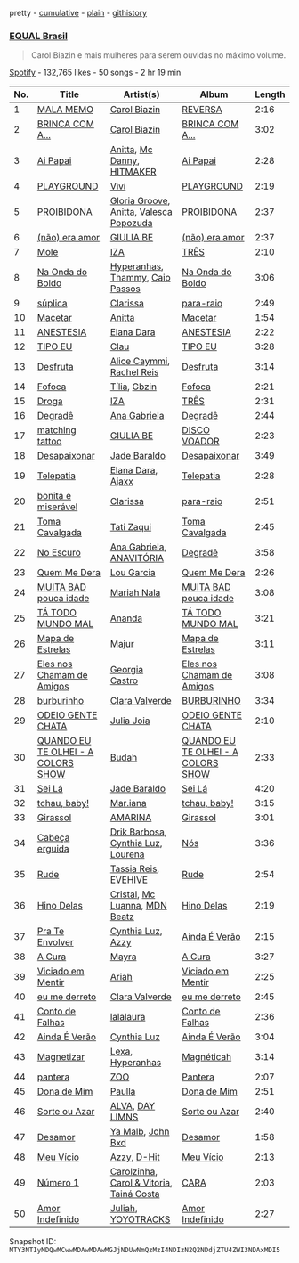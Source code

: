 pretty - [cumulative](/playlists/cumulative/37i9dQZF1DX8hUq3jyvfJh.md) - [plain](/playlists/plain/37i9dQZF1DX8hUq3jyvfJh) - [githistory](https://github.githistory.xyz/mackorone/spotify-playlist-archive/blob/main/playlists/plain/37i9dQZF1DX8hUq3jyvfJh)

### [EQUAL Brasil](https://open.spotify.com/playlist/37i9dQZF1DX8hUq3jyvfJh)

> Carol Biazin e mais mulheres para serem ouvidas no máximo volume.

[Spotify](https://open.spotify.com/user/spotify) - 132,765 likes - 50 songs - 2 hr 19 min

| No. | Title | Artist(s) | Album | Length |
|---|---|---|---|---|
| 1 | [MALA MEMO](https://open.spotify.com/track/0BuzkHsZ50ZsMLIgoq1ZUQ) | [Carol Biazin](https://open.spotify.com/artist/5dYdZmGyv2UTIN1XMe1drN) | [REVERSA](https://open.spotify.com/album/6GKytGwQgYxwGwYuo4spvq) | 2:16 |
| 2 | [BRINCA COM A...](https://open.spotify.com/track/6JvROZjvoKm32bFgxBW9IW) | [Carol Biazin](https://open.spotify.com/artist/5dYdZmGyv2UTIN1XMe1drN) | [BRINCA COM A...](https://open.spotify.com/album/63wfk6ebjwjWeKcchiDxa2) | 3:02 |
| 3 | [Ai Papai](https://open.spotify.com/track/4PQ5AInr4YoBauth9YPduL) | [Anitta](https://open.spotify.com/artist/7FNnA9vBm6EKceENgCGRMb), [Mc Danny](https://open.spotify.com/artist/3PZTvUS5fUUhV3EKAjqdZk), [HITMAKER](https://open.spotify.com/artist/0Otd1ReHJtVAzwAuRj09Zg) | [Ai Papai](https://open.spotify.com/album/1TjWJ7uLNCTytSKEPLyMsa) | 2:28 |
| 4 | [PLAYGROUND](https://open.spotify.com/track/5gitknsNQkrsCwfIbWK8Kd) | [Vivi](https://open.spotify.com/artist/4UhPHvXjn0st73ksfh8DjU) | [PLAYGROUND](https://open.spotify.com/album/3hPfwefUmHJZDXrJpdftxi) | 2:19 |
| 5 | [PROIBIDONA](https://open.spotify.com/track/090GUuqAuh7Vje3V745nep) | [Gloria Groove](https://open.spotify.com/artist/7rXMvXRnWHaSwnVvPeUUfw), [Anitta](https://open.spotify.com/artist/7FNnA9vBm6EKceENgCGRMb), [Valesca Popozuda](https://open.spotify.com/artist/0IpLJsvZHA1op1pw8GAoPu) | [PROIBIDONA](https://open.spotify.com/album/4uE5CGnjimzfh5m40ullYU) | 2:37 |
| 6 | [\(não\) era amor](https://open.spotify.com/track/7DmZMqXYgQ1oI3z3bGUEbi) | [GIULIA BE](https://open.spotify.com/artist/0kjGPGtoyKwKVOZAKmv5K6) | [\(não\) era amor](https://open.spotify.com/album/1pX7Hry9lbEICEN2ez13K7) | 2:37 |
| 7 | [Mole](https://open.spotify.com/track/1mXJe2PaWhSNWXvNIZKpqX) | [IZA](https://open.spotify.com/artist/3zgnrYIltMkgeejmvMCnes) | [TRÊS](https://open.spotify.com/album/3QiDWIyxyDbRfMsgZJrdCV) | 2:10 |
| 8 | [Na Onda do Boldo](https://open.spotify.com/track/42BwDKygmTWy01npggoFhl) | [Hyperanhas](https://open.spotify.com/artist/7oNGVWHSEpvIGJpNDtgudz), [Thammy](https://open.spotify.com/artist/69AJjk7Kr9O05pUtJjGxF0), [Caio Passos](https://open.spotify.com/artist/6zGPa2tLMJ5HQYUddZI8di) | [Na Onda do Boldo](https://open.spotify.com/album/1FEunMxrUJ7sJigVe74cL4) | 3:06 |
| 9 | [súplica](https://open.spotify.com/track/4omVsjOJY7aCHcBV9l6UkC) | [Clarissa](https://open.spotify.com/artist/0DLHvj99Ne31Ockr6koARK) | [para\-raio](https://open.spotify.com/album/6iZPdkQAcuvcc4sYlfqGDw) | 2:49 |
| 10 | [Macetar](https://open.spotify.com/track/5UcQhx8ulCedDE43IQZNV3) | [Anitta](https://open.spotify.com/artist/7FNnA9vBm6EKceENgCGRMb) | [Macetar](https://open.spotify.com/album/5a1k4OWYmvWyaz1UvqLh2v) | 1:54 |
| 11 | [ANESTESIA](https://open.spotify.com/track/1soqtHYm1K8oChNDEmpZrP) | [Elana Dara](https://open.spotify.com/artist/4wh03gpwWgB5koOyZr8XxB) | [ANESTESIA](https://open.spotify.com/album/2jHqfa5pVSOI0giNVlDB0c) | 2:22 |
| 12 | [TIPO EU](https://open.spotify.com/track/5rnZwEM4x70Arx4hbEOPSg) | [Clau](https://open.spotify.com/artist/13A9x5VINTOaVnYxK4rbNQ) | [TIPO EU](https://open.spotify.com/album/0jQseakS3kI0YEtyzJl76n) | 3:28 |
| 13 | [Desfruta](https://open.spotify.com/track/2DLAjolKrLcgS0776mg9OO) | [Alice Caymmi](https://open.spotify.com/artist/3ExGkIKgqWpIr2hr0nepRp), [Rachel Reis](https://open.spotify.com/artist/12i4XNuGj3mOnIsmeyw1HR) | [Desfruta](https://open.spotify.com/album/3DqQXeeEpBPP8MzSadczqB) | 3:14 |
| 14 | [Fofoca](https://open.spotify.com/track/2kelStlPdy4CDZgxJK9SHa) | [Tília](https://open.spotify.com/artist/0YaewQrKXrfODqVgpZDloo), [Gbzin](https://open.spotify.com/artist/4CVIvdHpdkuoolMGDDiEYV) | [Fofoca](https://open.spotify.com/album/7bR5AJ30nwlZHVfHFq6FEh) | 2:21 |
| 15 | [Droga](https://open.spotify.com/track/5DhDHmJ3F62xk4mQAtosRt) | [IZA](https://open.spotify.com/artist/3zgnrYIltMkgeejmvMCnes) | [TRÊS](https://open.spotify.com/album/3QiDWIyxyDbRfMsgZJrdCV) | 2:31 |
| 16 | [Degradê](https://open.spotify.com/track/0d0HsamQYE3b4Owr3lLtM5) | [Ana Gabriela](https://open.spotify.com/artist/6a9WLQ5NsIV7U2qB16uFWD) | [Degradê](https://open.spotify.com/album/2TUTbVCtk6nWQM55vLKZvs) | 2:44 |
| 17 | [matching tattoo](https://open.spotify.com/track/5YoeaF0TESI5LH2Bvz7X9p) | [GIULIA BE](https://open.spotify.com/artist/0kjGPGtoyKwKVOZAKmv5K6) | [DISCO VOADOR](https://open.spotify.com/album/6E7umGd3vPXjMnqZVSjKRd) | 2:23 |
| 18 | [Desapaixonar](https://open.spotify.com/track/4GL2GTaFhPInsjmhNMSFd9) | [Jade Baraldo](https://open.spotify.com/artist/5sz2Sp7OkasBBmDkKerv45) | [Desapaixonar](https://open.spotify.com/album/0t3IQv7Y2zvBumYHhht8Gv) | 3:49 |
| 19 | [Telepatia](https://open.spotify.com/track/4mYq9GLiRglw3V6lztdV4e) | [Elana Dara](https://open.spotify.com/artist/4wh03gpwWgB5koOyZr8XxB), [Ajaxx](https://open.spotify.com/artist/0y7B2G0jNMGWyQJsOoRMUt) | [Telepatia](https://open.spotify.com/album/3VqbvFIVanUEBnSHnIVNHS) | 2:28 |
| 20 | [bonita e miserável](https://open.spotify.com/track/6GQIy9IDBTKDTuFin2GYwW) | [Clarissa](https://open.spotify.com/artist/0DLHvj99Ne31Ockr6koARK) | [para\-raio](https://open.spotify.com/album/6iZPdkQAcuvcc4sYlfqGDw) | 2:51 |
| 21 | [Toma Cavalgada](https://open.spotify.com/track/77ybcepgbas4VwocDuaKNT) | [Tati Zaqui](https://open.spotify.com/artist/0e68cnJyUTJu1nEuxxMSLm) | [Toma Cavalgada](https://open.spotify.com/album/1VuA5e1erDZ9uqDTBCsAVt) | 2:45 |
| 22 | [No Escuro](https://open.spotify.com/track/6zMXPo9fLkvGjyQ3PihLTQ) | [Ana Gabriela](https://open.spotify.com/artist/6a9WLQ5NsIV7U2qB16uFWD), [ANAVITÓRIA](https://open.spotify.com/artist/1sPg5EHuQXTMElpZ4iUgXe) | [Degradê](https://open.spotify.com/album/2TUTbVCtk6nWQM55vLKZvs) | 3:58 |
| 23 | [Quem Me Dera](https://open.spotify.com/track/4Wbupcobm9ryFXY5M3Hwoa) | [Lou Garcia](https://open.spotify.com/artist/7l8ESevPECrqChwl3Bf7ov) | [Quem Me Dera](https://open.spotify.com/album/6xyftajgJC0tmzaKgyLINz) | 2:26 |
| 24 | [MUITA BAD pouca idade](https://open.spotify.com/track/459PsIi4TO1buNPxyuTWa4) | [Mariah Nala](https://open.spotify.com/artist/3R6G1zji15XrM717bIMqEC) | [MUITA BAD pouca idade](https://open.spotify.com/album/4l9naBe0iq14BJEmi2ItLw) | 3:08 |
| 25 | [TÁ TODO MUNDO MAL](https://open.spotify.com/track/6RupKWYHDUq0dOdWLQUKcb) | [Ananda](https://open.spotify.com/artist/2TqXAXuNUnnzzCTuAs5DX5) | [TÁ TODO MUNDO MAL](https://open.spotify.com/album/5Rp68W7guN0S424dX70oRR) | 3:21 |
| 26 | [Mapa de Estrelas](https://open.spotify.com/track/3oJCVmWrO80dFUYMp9df6Z) | [Majur](https://open.spotify.com/artist/3EWwR3BxuCaiYKniPGDjE7) | [Mapa de Estrelas](https://open.spotify.com/album/3mzMJkaC9OoaEeuE5YAxxS) | 3:11 |
| 27 | [Eles nos Chamam de Amigos](https://open.spotify.com/track/1zIdr8OSTa8nY3SpJ7XKZd) | [Georgia Castro](https://open.spotify.com/artist/4GmmLOQ77hMmworAzCj2xJ) | [Eles nos Chamam de Amigos](https://open.spotify.com/album/4GPRFkoDZvVE1AJjAO5mmG) | 3:08 |
| 28 | [burburinho](https://open.spotify.com/track/1Mem9DQYCKtukH5DOrbmdV) | [Clara Valverde](https://open.spotify.com/artist/0Oyxj6T9BLAkfJmxEMbuFn) | [BURBURINHO](https://open.spotify.com/album/0goBQUbALZYYBfvctrogEP) | 3:34 |
| 29 | [ODEIO GENTE CHATA](https://open.spotify.com/track/3F2Q5uwDQ3qjNZB7a10rn6) | [Julia Joia](https://open.spotify.com/artist/1Fyk7p0wTiShyRUg1dVrkQ) | [ODEIO GENTE CHATA](https://open.spotify.com/album/5pn5YgQZRFjTkHeK9zyrbr) | 2:10 |
| 30 | [QUANDO EU TE OLHEI \- A COLORS SHOW](https://open.spotify.com/track/0enyOQLhOZz4DjK3TZ7UX3) | [Budah](https://open.spotify.com/artist/08zSkHjCY3ypH4gdBVHWgO) | [QUANDO EU TE OLHEI \- A COLORS SHOW](https://open.spotify.com/album/1TSgZiq063sQKhMft5tpeF) | 2:33 |
| 31 | [Sei Lá](https://open.spotify.com/track/0Jr1f3iDAZkmdyzjxQyMTk) | [Jade Baraldo](https://open.spotify.com/artist/5sz2Sp7OkasBBmDkKerv45) | [Sei Lá](https://open.spotify.com/album/4sefq8JCoswaBqteH6foqq) | 4:20 |
| 32 | [tchau, baby!](https://open.spotify.com/track/526I73YCefYU1i3bVJZuns) | [Mar.iana](https://open.spotify.com/artist/48vcFBrAdtdJXjVWZKuuwH) | [tchau, baby!](https://open.spotify.com/album/3s09GrsSUoAuBNEVtdVfi4) | 3:15 |
| 33 | [Girassol](https://open.spotify.com/track/2J4QmmrkFsNb8kHsyo6Gma) | [AMARINA](https://open.spotify.com/artist/51NkA7l8OQvbk3p40xzdYG) | [Girassol](https://open.spotify.com/album/6aF1epL8UEzy40OCdEaBWQ) | 3:01 |
| 34 | [Cabeça erguida](https://open.spotify.com/track/0QLvzqKWTmSXLexxrn3n4K) | [Drik Barbosa](https://open.spotify.com/artist/1VJZvjGu80pBwk0qeJz8ZR), [Cynthia Luz](https://open.spotify.com/artist/0QHGCPmM4UgeNvrNPntSlu), [Lourena](https://open.spotify.com/artist/3jLj1sAQaEpLpktyJmyGIh) | [Nós](https://open.spotify.com/album/132yCJcTYjzemvRMtLKIep) | 3:36 |
| 35 | [Rude](https://open.spotify.com/track/3rdUXvGBzH97grQewH9AtO) | [Tassia Reis](https://open.spotify.com/artist/0kc1BjcLHaXhZVzCp0HeAl), [EVEHIVE](https://open.spotify.com/artist/3FuxqwSNXMltSpqe8Dpe8h) | [Rude](https://open.spotify.com/album/68UOEAyDvW6kxhDDMF5NOC) | 2:54 |
| 36 | [Hino Delas](https://open.spotify.com/track/2k7EbkIovGbJJCWy7OoOgb) | [Cristal](https://open.spotify.com/artist/6i4nbGTS2gSP0e6emkTqdX), [Mc Luanna](https://open.spotify.com/artist/6VpdTQWCRE01WVoEuby2a6), [MDN Beatz](https://open.spotify.com/artist/6EaIRN2UvHGu9EdeBvfPo1) | [Hino Delas](https://open.spotify.com/album/7yZ4A2amuedBlNHRC9ESMd) | 2:19 |
| 37 | [Pra Te Envolver](https://open.spotify.com/track/7xITQo1LbeHwrZbMiA9wPW) | [Cynthia Luz](https://open.spotify.com/artist/0QHGCPmM4UgeNvrNPntSlu), [Azzy](https://open.spotify.com/artist/1uf8uSErmKc3JVtmjVBZ83) | [Ainda É Verão](https://open.spotify.com/album/6dqhvYU1aPHIXf0lHCOnVC) | 2:15 |
| 38 | [A Cura](https://open.spotify.com/track/4xawu6VJn17igipPIGayeU) | [Mayra](https://open.spotify.com/artist/3XSWVsSggcTo6Bv8pcDqnt) | [A Cura](https://open.spotify.com/album/2kpzLThPuJZYuZSLTX6w6c) | 3:27 |
| 39 | [Viciado em Mentir](https://open.spotify.com/track/6e2aPJbVJw9L8QDd421zNY) | [Ariah](https://open.spotify.com/artist/0lJcsdoL52xDTf1cGEwfD8) | [Viciado em Mentir](https://open.spotify.com/album/2TJ1ZwEFlLzhDPXmfCligh) | 2:25 |
| 40 | [eu me derreto](https://open.spotify.com/track/3EQWVZKgqIjvIQii6BEMUg) | [Clara Valverde](https://open.spotify.com/artist/0Oyxj6T9BLAkfJmxEMbuFn) | [eu me derreto](https://open.spotify.com/album/4yAdm4VdUGAD8RZwYMW2lL) | 2:45 |
| 41 | [Conto de Falhas](https://open.spotify.com/track/4zCTi9gNDEDkgpknH0cfCy) | [lalalaura](https://open.spotify.com/artist/0xzFVGq4LIQxHwcTkUZACD) | [Conto de Falhas](https://open.spotify.com/album/4MaY416cpeCv9hmnGBfVzl) | 2:36 |
| 42 | [Ainda É Verão](https://open.spotify.com/track/3aW8hApguw9MG56v8jrz6F) | [Cynthia Luz](https://open.spotify.com/artist/0QHGCPmM4UgeNvrNPntSlu) | [Ainda É Verão](https://open.spotify.com/album/6dqhvYU1aPHIXf0lHCOnVC) | 3:04 |
| 43 | [Magnetizar](https://open.spotify.com/track/7vPzZiHSVYeJH09mBTgaES) | [Lexa](https://open.spotify.com/artist/0jTDeBJQr3unrK29LklnAv), [Hyperanhas](https://open.spotify.com/artist/7oNGVWHSEpvIGJpNDtgudz) | [Magnéticah](https://open.spotify.com/album/0U9w4cLY0S13Y3gi24x75w) | 3:14 |
| 44 | [pantera](https://open.spotify.com/track/6SgwJ1u5mkWWCG3Cvw11x8) | [ZOO](https://open.spotify.com/artist/4ovLfdf8gtbnb7OCwEQMvH) | [Pantera](https://open.spotify.com/album/5QStCkR4isxn3C9HPJXGe0) | 2:07 |
| 45 | [Dona de Mim](https://open.spotify.com/track/1Uoy9jGX9JcYnMQk15HYvT) | [Paulla](https://open.spotify.com/artist/5mmVFHD4Yu9gTGXxbcC1Ns) | [Dona de Mim](https://open.spotify.com/album/0Zx3yoffLuua8XnnuBYyEq) | 2:51 |
| 46 | [Sorte ou Azar](https://open.spotify.com/track/38eUhDp3Q5BxmEczil8VAJ) | [ALVA](https://open.spotify.com/artist/5H48mmfpWMyzWSqFd4qy5s), [DAY LIMNS](https://open.spotify.com/artist/1x1qM3ZqHhJOn11m42svnc) | [Sorte ou Azar](https://open.spotify.com/album/6Nq7EtHA1PBTpRsGpvELWf) | 2:40 |
| 47 | [Desamor](https://open.spotify.com/track/77ylP1AFdw0i0T435Sm20F) | [Ya Malb](https://open.spotify.com/artist/4TQQfni0Ql808AhLVD7Tdo), [John Bxd](https://open.spotify.com/artist/5PvvzrZ16XGd0VoU2FvUR8) | [Desamor](https://open.spotify.com/album/2AATRFcL1HPWlx4P6bT9kr) | 1:58 |
| 48 | [Meu Vício](https://open.spotify.com/track/1L7DbG2y4TzoMqSoTaotG0) | [Azzy](https://open.spotify.com/artist/1uf8uSErmKc3JVtmjVBZ83), [D\-Hit](https://open.spotify.com/artist/2ykrmidRrayttblvRHx30p) | [Meu Vício](https://open.spotify.com/album/78XUWj8lXWNfT5QZsKIzV2) | 2:13 |
| 49 | [Número 1](https://open.spotify.com/track/2socHRYT8zT7noGhOKeztH) | [Carolzinha](https://open.spotify.com/artist/2WzEl95SxpS2aXye4njjwN), [Carol & Vitoria](https://open.spotify.com/artist/5zA07XrRPmMYEAdwtfRtSD), [Tainá Costa](https://open.spotify.com/artist/7qbMZFoPRwWU9m3Xi1KV83) | [CARA](https://open.spotify.com/album/5gHeIIHjKzEIlHJchlobxJ) | 2:03 |
| 50 | [Amor Indefinido](https://open.spotify.com/track/1rSdYMsc9Ct1AMtvRgNBvv) | [Juliah](https://open.spotify.com/artist/5v7IXNOHut7edaocM0XKSg), [YOYOTRACKS](https://open.spotify.com/artist/0X813faPRmYEvgsc5foonA) | [Amor Indefinido](https://open.spotify.com/album/4S3iDE7Uwtm8uR9acKqHiz) | 2:27 |

Snapshot ID: `MTY3NTIyMDQwMCwwMDAwMDAwMGJjNDUwNmQzMzI4NDIzN2Q2NDdjZTU4ZWI3NDAxMDI5`
